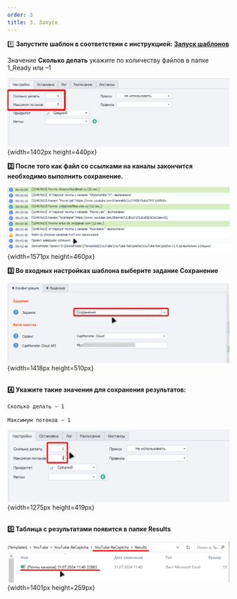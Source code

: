 ```yaml
---
order: 3
title: 3. Запуск
---
```


1️⃣ **Запустите шаблон в соответствии с инструкцией:** [**Запуск шаблонов**](https://docs.youtube-dorgen.com/installation/start)

Значение **Сколько делать** укажите по количеству файлов в папке 1_Ready или –1

![](./run.png){width=1402px height=440px}



**2️⃣ После того как файл со ссылками на каналы закончится необходимо выполнить сохранение.**

![](./run-2.png){width=1571px height=460px}



**3️⃣ Во входных настройках шаблона выберите задание Сохранение**

![](./run-3.png){width=1418px height=510px}

\
**4️⃣ Укажите такие значения для сохранения результатов:**

`Сколько делать – 1`

`Максимум потоков – 1`

![](./run-4.png){width=1275px height=419px}

\
**5️⃣ Таблица с результатами появится в папке Results**

![](./run-6.png){width=1401px height=259px}
